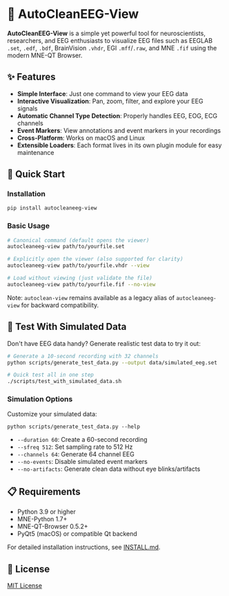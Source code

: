 # 🧠 AutoCleanEEG-View

**AutoCleanEEG-View** is a simple yet powerful tool for neuroscientists, researchers, and EEG enthusiasts to visualize EEG files such as EEGLAB `.set`, `.edf`, `.bdf`, BrainVision `.vhdr`, EGI `.mff`/`.raw`, and MNE `.fif` using the modern MNE-QT Browser.

## ✨ Features

- **Simple Interface**: Just one command to view your EEG data
- **Interactive Visualization**: Pan, zoom, filter, and explore your EEG signals
- **Automatic Channel Type Detection**: Properly handles EEG, EOG, ECG channels
- **Event Markers**: View annotations and event markers in your recordings
- **Cross-Platform**: Works on macOS and Linux
- **Extensible Loaders**: Each format lives in its own plugin module for easy maintenance

## 🚀 Quick Start

### Installation

```bash
pip install autocleaneeg-view
```

### Basic Usage

```bash
# Canonical command (default opens the viewer)
autocleaneeg-view path/to/yourfile.set

# Explicitly open the viewer (also supported for clarity)
autocleaneeg-view path/to/yourfile.vhdr --view

# Load without viewing (just validate the file)
autocleaneeg-view path/to/yourfile.fif --no-view
```

Note: `autoclean-view` remains available as a legacy alias of
`autocleaneeg-view` for backward compatibility.

## 🧪 Test With Simulated Data

Don't have EEG data handy? Generate realistic test data to try it out:

```bash
# Generate a 10-second recording with 32 channels
python scripts/generate_test_data.py --output data/simulated_eeg.set

# Quick test all in one step
./scripts/test_with_simulated_data.sh
```

### Simulation Options

Customize your simulated data:

```
python scripts/generate_test_data.py --help
```

- `--duration 60`: Create a 60-second recording
- `--sfreq 512`: Set sampling rate to 512 Hz
- `--channels 64`: Generate 64 channel EEG
- `--no-events`: Disable simulated event markers
- `--no-artifacts`: Generate clean data without eye blinks/artifacts

## 📋 Requirements

- Python 3.9 or higher
- MNE-Python 1.7+
- MNE-QT-Browser 0.5.2+
- PyQt5 (macOS) or compatible Qt backend

For detailed installation instructions, see [INSTALL.md](INSTALL.md).

## 📝 License

[MIT License](LICENSE)
